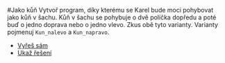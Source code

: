 #Jako kůň
Vytvoř program, díky kterému se Karel bude moci pohybovat jako kůň v šachu.
Kůň v šachu se pohybuje o dvě políčka dopředu a poté buď o jedno doprava nebo o jedno vlevo.
Zkus obě tyto varianty. Varianty pojmenuj `Kun_nalevo` a `Kun_napravo`.

- [Vyřeš sám](karel.html?Kun_zkus)
- [Ukaž řešení](karel.html?Kun)

